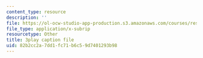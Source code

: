 ```yaml
---
content_type: resource
description: ''
file: https://ol-ocw-studio-app-production.s3.amazonaws.com/courses/res-9-003-brains-minds-and-machines-summer-course-summer-2015/82b2cc2a7dd1fc71b6c59d7401293b98_PlAelAX6gSU.srt
file_type: application/x-subrip
resourcetype: Other
title: 3play caption file
uid: 82b2cc2a-7dd1-fc71-b6c5-9d7401293b98
---
```

